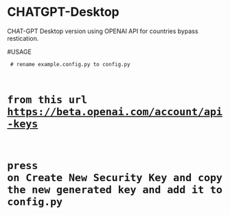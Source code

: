 # CHATGPT-Desktop


CHAT-GPT Desktop version using OPENAI API for countries bypass restication.

#USAGE

<code>  # rename example.config.py to config.py
  # from this url https://beta.openai.com/account/api-keys
  # press on Create New Security Key and copy the new generated key and add it to config.py   </code>

